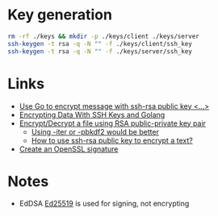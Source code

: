 # Key generation
```bash
rm -rf ./keys && mkdir -p ./keys/client ./keys/server
ssh-keygen -t rsa -q -N "" -f ./keys/client/ssh_key
ssh-keygen -t rsa -q -N "" -f ./keys/server/ssh_key
```

# Links
- [Use Go to encrypt message with ssh-rsa public key <...>](https://stackoverflow.com/questions/71960918/use-go-to-encrypt-message-with-ssh-rsa-public-key-which-then-can-be-decrypted-us)
- [Encrypting Data With SSH Keys and Golang](https://earthly.dev/blog/encrypting-data-with-ssh-keys-and-golang/)
- [Encrypt/Decrypt a file using RSA public-private key pair](https://kulkarniamit.github.io/whatwhyhow/howto/encrypt-decrypt-file-using-rsa-public-private-keys.html)
    - [Using -iter or -pbkdf2 would be better](https://unix.stackexchange.com/q/507131)
    - [How to use ssh-rsa public key to encrypt a text?](https://superuser.com/a/576558)
- [Create an OpenSSL signature](https://xn--verschlsselt-jlb.it/openssl-first-steps/#:~:text=Create%20an%20OpenSSL%20signature)

# Notes
- EdDSA [Ed25519](https://ru.wikipedia.org/wiki/EdDSA#Ed25519) is used for signing, not encrypting
